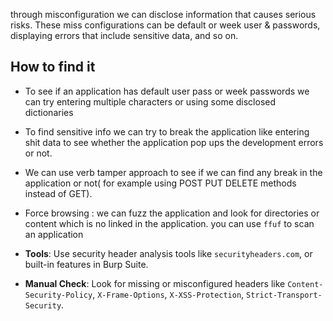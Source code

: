 through misconfiguration we can disclose information that causes serious risks. These miss configurations can be default or week user & passwords, displaying errors that include sensitive data, and so on.

## How to find it
- To see if an application has default user pass or week passwords we can try entering multiple characters or using some disclosed dictionaries

- To find sensitive info we can try to break the application like entering shit data to see whether the application pop ups the development errors or not.

- We can use verb tamper approach to see if we can find any break in the application or not( for example using POST PUT DELETE methods instead of GET).

- Force browsing : we can fuzz the application and look for directories or content which is no linked in the application. you can use `ffuf` to scan an application

- **Tools**: Use security header analysis tools like `securityheaders.com`, or built-in features in Burp Suite.

- **Manual Check**: Look for missing or misconfigured headers like `Content-Security-Policy`, `X-Frame-Options`, `X-XSS-Protection`, `Strict-Transport-Security`.